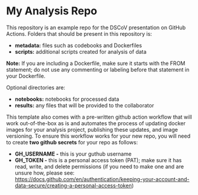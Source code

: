 # My Analysis Repo 

This repository is an example repo for the DSCoV presentation on GitHub Actions. Folders that should be present in this repository is:

 * **metadata:** files such as codebooks and Dockerfiles 
 * **scripts:** additional scripts created for analysis of data 

**Note:** If you are including a Dockerfile, make sure it starts with the FROM statement; do not use any commenting or labeling before that statement in your Dockerfile. 

Optional directories are:

 * **notebooks:** notebooks for processed data
 * **results:** any files that will be provided to the collaborator

This template also comes with a pre-written github action workflow that will work out-of-the-box as is and automates the process of updating docker images for your analysis project, publishing these updates, and image versioning. To ensure this workflow works for your new repo, you will need to create **two github secrets** for your repo as follows:

* **GH_USERNAME -** this is your guthub username
* **GH_TOKEN -** this is a personal access token (PAT); make sure it has read, write, and delete permissions (if you need to make one and are unsure how, please see:  https://docs.github.com/en/authentication/keeping-your-account-and-data-secure/creating-a-personal-access-token) 


